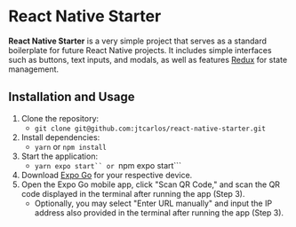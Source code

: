 # React Native Starter

**React Native Starter** is a very simple project that serves as a standard boilerplate for future React Native projects. It includes simple interfaces such as buttons, text inputs, and modals, as well as features [Redux](https://redux.js.org/) for state management.

## Installation and Usage

1. Clone the repository:
   - ```git clone git@github.com:jtcarlos/react-native-starter.git```
2. Install dependencies:
   - ```yarn``` or ```npm install```
3. Start the application:
   - ```yarn expo start`` or ```npm expo start```
4. Download [Expo Go](https://expo.dev/client) for your respective device.
5. Open the Expo Go mobile app, click "Scan QR Code," and scan the QR code displayed in the terminal after running the app (Step 3).
   - Optionally, you may select "Enter URL manually" and input the IP address also provided in the terminal after running the app (Step 3).
